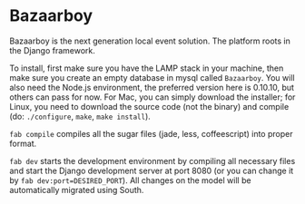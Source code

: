 # Bazaarboy

  Bazaarboy is the next generation local event solution. The platform roots in the Django framework.

  To install, first make sure you have the LAMP stack in your machine, then make sure you create an empty database in mysql called `Bazaarboy`. You will also need the Node.js environment, the preferred version here is 0.10.10, but others can pass for now. For Mac, you can simply download the installer; for Linux, you need to download the source code (not the binary) and compile (do: `./configure`, `make`, `make install`).

  `fab compile` compiles all the sugar files (jade, less, coffeescript) into proper format.
  
  `fab dev` starts the development environment by compiling all necessary files and start the Django development server at port 8080 (or you can change it by `fab dev:port=DESIRED_PORT`). All changes on the model will be automatically migrated using South.